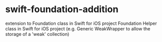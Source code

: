 # swift-foundation-addition
extension to Foundation class in Swift for iOS project
Foundation Helper class in Swift for iOS project (e.g. Generic WeakWrapper to allow the storage of a 'weak' collection)
